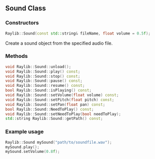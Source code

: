 ## Sound Class

### Constructors

```cpp
Raylib::Sound(const std::string& fileName, float volume = 0.5f);
```
Create a sound object from the specified audio file.

### Methods

```cpp
void Raylib::Sound::unload();
void Raylib::Sound::play() const;
void Raylib::Sound::stop() const;
void Raylib::Sound::pause() const;
void Raylib::Sound::resume() const;
bool Raylib::Sound::isPlaying() const;
void Raylib::Sound::setVolume(float volume) const;
void Raylib::Sound::setPitch(float pitch) const;
void Raylib::Sound::setPan(float pan) const;
bool Raylib::Sound::NeedToPlay() const;
void Raylib::Sound::setNeedToPlay(bool needToPlay);
std::string Raylib::Sound::getPath() const;
```

### Example usage

```cpp
Raylib::Sound mySound("path/to/soundfile.wav");
mySound.play();
mySound.setVolume(0.8f);
```
